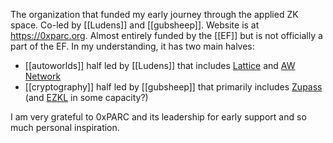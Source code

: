 The organization that funded my early journey through the applied ZK space. Co-led by [[Ludens]] and [[gubsheep]]. Website is at https://0xparc.org. Almost entirely funded by the [[EF]] but is not officially a part of the EF.  In my understanding, it has two main halves:

- [[autoworlds]] half led by [[Ludens]] that includes [Lattice](https://lattice.xyz) and [AW Network](https://aw.network)
- [[cryptography]] half led by [[gubsheep]] that primarily includes [Zupass](https://zupass.org) (and [EZKL](https://ezkl.xyz) in some capacity?)

I am very grateful to 0xPARC and its leadership for early support and so much personal inspiration.